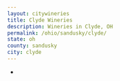 ```yaml
---
layout: citywineries
title: Clyde Wineries
description: Wineries in Clyde, OH
permalink: /ohio/sandusky/clyde/
state: oh
county: sandusky
city: clyde
---
```

-
